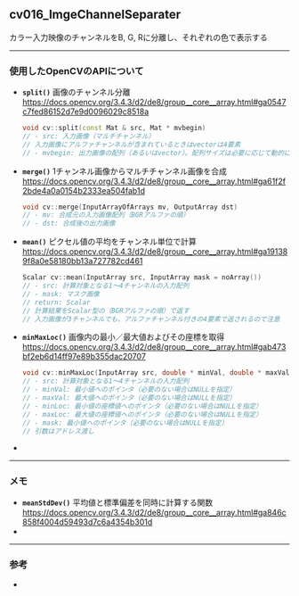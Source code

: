 ## cv016_ImgeChannelSeparater
カラー入力映像のチャンネルをB, G, Rに分離し、それぞれの色で表示する

---
### 使用したOpenCVのAPIについて

- **``split()``**
  画像のチャンネル分離
  https://docs.opencv.org/3.4.3/d2/de8/group__core__array.html#ga0547c7fed86152d7e9d0096029c8518a

  ```C++
  void cv::split(const Mat & src, Mat * mvbegin)
  // - src: 入力画像（マルチチャンネル）
  // 入力画像にアルファチャンネルが含まれているときはvectorは4要素
  // - mvbegin: 出力画像の配列（あるいはvector）。配列サイズは必要に応じて動的に再割り当てされる
  ```




- **``merge()``**
  1チャンネル画像からマルチチャンネル画像を合成
  https://docs.opencv.org/3.4.3/d2/de8/group__core__array.html#ga61f2f2bde4a0a0154b2333ea504fab1d

  ```C++
  void cv::merge(InputArrayOfArrays mv, OutputArray dst)
  // - mv: 合成元の入力画像配列（BGRアルファの順）
  // - dst: 合成後の出力画像
  ```




- **``mean()``**
  ピクセル値の平均をチャンネル単位で計算
  https://docs.opencv.org/3.4.3/d2/de8/group__core__array.html#ga191389f8a0e58180bb13a727782cd461

  ```C++
  Scalar cv::mean(InputArray src, InputArray mask = noArray())
  // - src: 計算対象となる1～4チャンネルの入力配列
  // - mask: マスク画像
  // return: Scalar
  // 計算結果をScalar型の（BGRアルファの順）で返す
  // 入力画像が3チャンネルでも、アルファチャンネル付きの4要素で返されるので注意
  ```



- **``minMaxLoc()``**
  画像内の最小／最大値およびその座標を取得
  https://docs.opencv.org/3.4.3/d2/de8/group__core__array.html#gab473bf2eb6d14ff97e89b355dac20707

  ```C++
  void cv::minMaxLoc(InputArray src, double * minVal, double * maxVal = 0, Point * minLoc = 0, Point * maxLoc = 0, InputArray mask = noArray())
  // - src: 計算対象となる1～4チャンネルの入力配列
  // - minVal: 最小値へのポインタ（必要のない場合はNULLを指定）
  // - maxVal: 最大値へのポインタ（必要のない場合はNULLを指定）
  // - minLoc: 最小値の座標値へのポインタ（必要のない場合はNULLを指定）
  // - maxLoc: 最大値の座標値へのポインタ（必要のない場合はNULLを指定）
  // - mask: 最小値へのポインタ（必要のない場合はNULLを指定）
  // 引数はアドレス渡し
  
  ```




- 

---
### メモ

- **``meanStdDev()``**
  平均値と標準偏差を同時に計算する関数
  https://docs.opencv.org/3.4.3/d2/de8/group__core__array.html#ga846c858f4004d59493d7c6a4354b301d
- 

------

### 参考

- 
